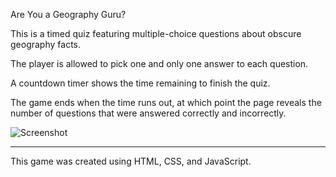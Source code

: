 Are You a Geography Guru?

This is a timed quiz featuring multiple-choice questions about obscure geography facts.

The player is allowed to pick one and only one answer to each question.

A countdown timer shows the time remaining to finish the quiz. 

The game ends when the time runs out, at which point the page reveals the number of questions that were answered correctly and incorrectly.

![Screenshot](images/screenshotGeographyGuru.png)

-------
This game was created using HTML, CSS, and JavaScript.
